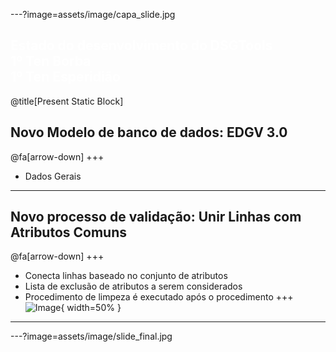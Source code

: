 ---?image=assets/image/capa_slide.jpg

<font color="white"> Estado do desenvolvimento do DSGTools </font>
<br>
<font color="white"> 1º Ten Borba </font>
<br>
<font color="white"> 1º Ten Esperidião </font>
---

@title[Present Static Block]
## Novo Modelo de banco de dados: EDGV 3.0
@fa[arrow-down]
+++ 
* Dados Gerais
---
## Novo processo de validação: Unir Linhas com Atributos Comuns
@fa[arrow-down]
+++ 
+ Conecta linhas baseado no conjunto de atributos
+ Lista de exclusão de atributos a serem considerados
+ Procedimento de limpeza é executado após o procedimento
+++ 
![Image](assets/image/gifs/merge_lines.gif){ width=50% }

---


---?image=assets/image/slide_final.jpg